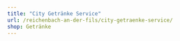 ```yaml
---
title: "City Getränke Service"
url: /reichenbach-an-der-fils/city-getraenke-service/
shop: Getränke
---
```

